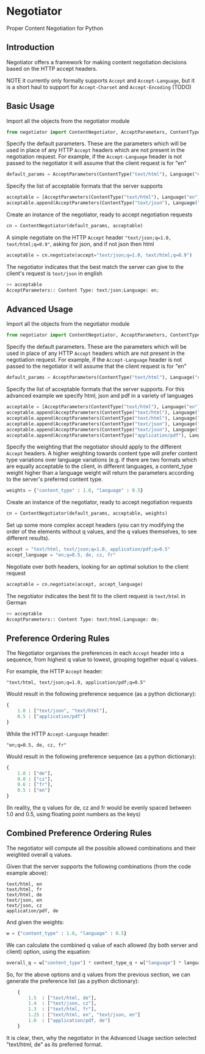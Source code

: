 # Negotiator

Proper Content Negotiation for Python

## Introduction

Negotiator offers a framework for making content negotiation decisions based on the HTTP accept headers.

NOTE it currently only formally supports `Accept` and `Accept-Language`, but it is a short haul to support for `Accept-Charset` and `Accept-Encoding` (TODO)

## Basic Usage

Import all the objects from the negotiator module

```python
from negotiator import ContentNegotiator, AcceptParameters, ContentType, Language
```

Specify the default parameters.  These are the parameters which will be used in place of any HTTP `Accept` headers which are not present in the negotiation request.  For example, if the `Accept-Language` header is not passed to the negotiator it will assume that the client request is for "en"

```python
default_params = AcceptParameters(ContentType("text/html"), Language("en"))
```

Specify the list of acceptable formats that the server supports

```python
acceptable = [AcceptParameters(ContentType("text/html"), Language("en"))]
acceptable.append(AcceptParameters(ContentType("text/json"), Language("en")))
```

Create an instance of the negotiator, ready to accept negotiation requests

```python
cn = ContentNegotiator(default_params, acceptable)
```

A simple negotiate on the HTTP `Accept` header `"text/json;q=1.0, text/html;q=0.9"`, asking for json, and if not json then html

```python
acceptable = cn.negotiate(accept="text/json;q=1.0, text/html;q=0.9")
```

The negotiator indicates that the best match the server can give to the client's request is `text/json` in english

```python
>> acceptable
AcceptParameters:: Content Type: text/json;Language: en;
```

## Advanced Usage

Import all the objects from the negotiator module

```python
from negotiator import ContentNegotiator, AcceptParameters, ContentType, Language
```

Specify the default parameters.  These are the parameters which will be used in place of any HTTP `Accept` headers which are not present in the negotiation request. For example, if the `Accept-Language` header is not passed to the negotiator it will assume that the client request is for "en"

```python
default_params = AcceptParameters(ContentType("text/html"), Language("en"))
```

Specify the list of acceptable formats that the server supports.  For this advanced example we specify html, json and pdf in a variety of languages

```python
acceptable = [AcceptParameters(ContentType("text/html"), Language("en"))]
acceptable.append(AcceptParameters(ContentType("text/html"), Language("fr")))
acceptable.append(AcceptParameters(ContentType("text/html"), Language("de")))
acceptable.append(AcceptParameters(ContentType("text/json"), Language("en")))
acceptable.append(AcceptParameters(ContentType("text/json"), Language("cz")))
acceptable.append(AcceptParameters(ContentType("application/pdf"), Language("de")))
```

Specify the weighting that the negotiator should apply to the different `Accept` headers. A higher weighting towards content type will prefer content type variations over language variations (e.g. if there are two formats which are equally acceptable to the client, in different languages, a content_type weight higher than a language weight will return the parameters according to the server's preferred content type.

```python
weights = {"content_type" : 1.0, "language" : 0.5}
```

Create an instance of the negotiator, ready to accept negotiation requests

```python
cn = ContentNegotiator(default_params, acceptable, weights)
```

Set up some more complex accept headers (you can try modifying the order of the elements without q values, and the q values themselves, to see different results).

```python
accept = "text/html, text/json;q=1.0, application/pdf;q=0.5"
accept_language = "en;q=0.5, de, cz, fr"
```

Negotiate over both headers, looking for an optimal solution to the client request

```python
acceptable = cn.negotiate(accept, accept_language)
```

The negotiator indicates the best fit to the client request is `text/html` in German

```python
>> acceptable
AcceptParameters:: Content Type: text/html;Language: de;
```

## Preference Ordering Rules

The Negotiator organises the preferences in each `Accept` header into a sequence,
from highest q value to lowest, grouping together equal q values.

For example, the HTTP `Accept` header:

```
"text/html, text/json;q=1.0, application/pdf;q=0.5"
```

Would result in the following preference sequence (as a python dictionary):

```python
{
    1.0 : ["text/json", "text/html"],
    0.5 : ["application/pdf"]
}
```

While the HTTP `Accept-Language` header:

```
"en;q=0.5, de, cz, fr"
```

Would result in the following preference sequence (as a python dictionary):

```python
{
    1.0 : ["de"],
    0.8 : ["cz"],
    0.6 : ["fr"],
    0.5 : ["en"]
}
```

(In reality, the q values for de, cz and fr would be evenly spaced between 1.0 and 0.5, using floating point numbers as the keys)

## Combined Preference Ordering Rules

The negotiator will compute all the possible allowed combinations and their weighted overall q values.

Given that the server supports the following combinations (from the code example above):

```
text/html, en
text/html, fr
text/html, de
text/json, en
text/json, cz
application/pdf, de
```

And given the weights:

```python
w = {"content_type" : 1.0, "language" : 0.5}
```

We can calculate the combined q value of each allowed (by both server and client) option, using the equation:

```python
overall_q = w["content_type"] * content_type_q + w["language"] * language_q
```

So, for the above options and q values from the previous section, we can generate the preference list (as a python dictionary):

```python
    {
        1.5  : ["text/html, de"],
        1.4  : ["text/json, cz"],
        1.3  : ["text/html, fr"],
        1.25 : ["text/html, en", "text/json, en"]
        1.0  : ["application/pdf, de"]
    }
```

It is clear, then, why the negotiator in the Advanced Usage section selected "text/html, de" as its preferred format.
